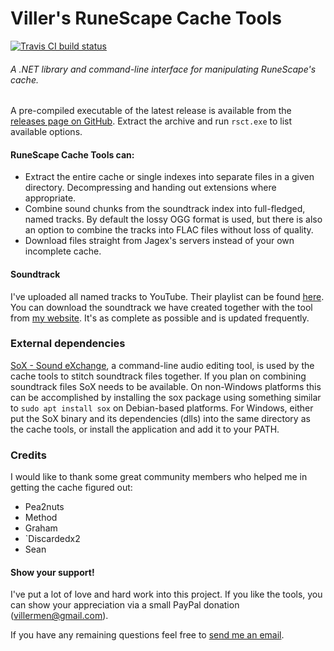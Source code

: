 # Viller's RuneScape Cache Tools

[![Travis CI build status](https://api.travis-ci.org/villermen/runescape-cache-tools.svg)](https://travis-ci.org/villermen/runescape-cache-tools "Travis CI build status")

###### A .NET library and command-line interface for manipulating RuneScape's cache.
A pre-compiled executable of the latest release is available from the [releases page on GitHub](https://github.com/villermen/runescape-cache-tools/releases).
Extract the archive and run `rsct.exe` to list available options.

#### RuneScape Cache Tools can:
 - Extract the entire cache or single indexes into separate files in a given directory. Decompressing and handing out extensions where appropriate.
 - Combine sound chunks from the soundtrack index into full-fledged, named tracks. By default the lossy OGG format is used, but there is also an option to combine the tracks into FLAC files without loss of quality.
 - Download files straight from Jagex's servers instead of your own incomplete cache.

#### Soundtrack
I've uploaded all named tracks to YouTube. Their playlist can be found [here](https://www.youtube.com/playlist?list=PLLCViMm56RAFqVJKXi13VEFwz7Q_Bi4gR).
You can download the soundtrack we have created together with the tool from [my website](https://villermen.com/browser/music). It's as complete as possible and is updated frequently.

### External dependencies
[SoX - Sound eXchange](http://sox.sourceforge.net/), a command-line audio editing tool, is used by the cache tools to stitch soundtrack files together.
If you plan on combining soundtrack files SoX needs to be available.
On non-Windows platforms this can be accomplished by installing the sox package using something similar to `sudo apt install sox` on Debian-based platforms.
For Windows, either put the SoX binary and its dependencies (dlls) into the same directory as the cache tools, or install the application and add it to your PATH.

### Credits
I would like to thank some great community members who helped me in getting the cache figured out:
- Pea2nuts
- Method
- Graham
- \`Discardedx2
- Sean

#### Show your support!
I've put a lot of love and hard work into this project.
If you like the tools, you can show your appreciation via a small PayPal donation (villermen@gmail.com).

If you have any remaining questions feel free to [send me an email](mailto:villermen@gmail.com).
